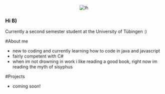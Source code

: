 <p align="center">
  <img src="![image](https://github.com/lrh7324/lrh7324/assets/93574137/85b29ed1-6bef-4696-8706-86f2b99e22e0)" alt="lh">
</p>

### Hi B)

Currently a second semester student at the University of Tübingen :)

#About me
- new to coding and currently learning how to code in java and javascript
- fairly competent with C#
- when im not drowning in work i like reading a good book, right now im reading the myth of sisyphus

#Projects
- coming soon!

